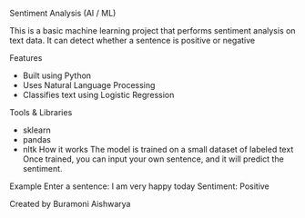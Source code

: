 Sentiment Analysis (AI / ML)

This is a basic machine learning project that performs sentiment analysis on text data. It can detect whether a sentence is positive or negative

Features
- Built using Python
- Uses Natural Language Processing 
- Classifies text using Logistic Regression

Tools & Libraries
- sklearn
- pandas
- nltk
How it works
The model is trained on a small dataset of labeled text Once trained, you can input your own sentence, and it will predict the sentiment.

Example
Enter a sentence: I am very happy today
Sentiment: Positive


Created by
Buramoni Aishwarya
